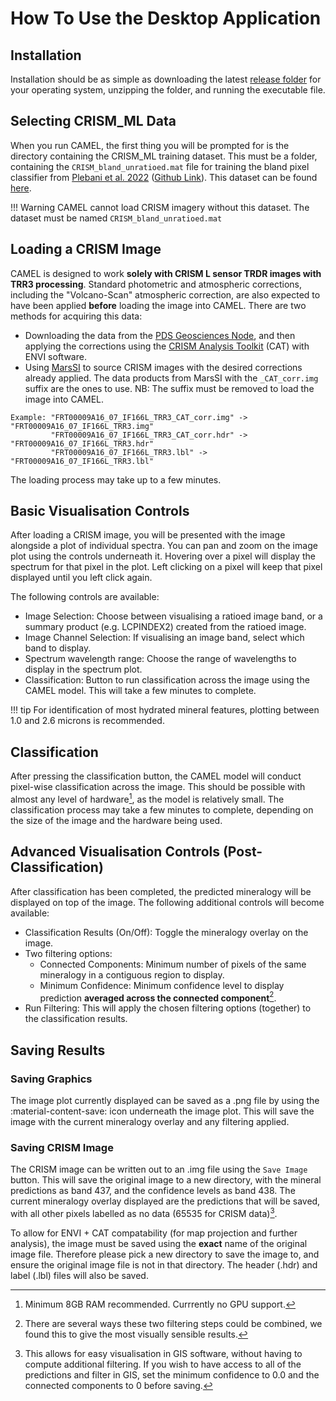 # How To Use the Desktop Application

## Installation

Installation should be as simple as downloading the latest [release folder](https://github.com/rob-platt/CRISM_classifier_application/releases) for your operating system, unzipping the folder, and running the executable file.

## Selecting CRISM_ML Data

When you run CAMEL, the first thing you will be prompted for is the directory containing the CRISM_ML training dataset. This must be a folder, containing the `CRISM_bland_unratioed.mat` file for training the bland pixel classifier from [Plebani et al. 2022](https://doi.org/10.1016/j.icarus.2021.114849) ([Github Link](https://github.com/Banus/crism_ml)). This dataset can be found [here](https://zenodo.org/records/13338091).

!!! Warning
    CAMEL cannot load CRISM imagery without this dataset. The dataset must be named `CRISM_bland_unratioed.mat`

## Loading a CRISM Image

CAMEL is designed to work **solely with CRISM L sensor TRDR images with TRR3 processing**. Standard photometric and atmospheric corrections, including the "Volcano-Scan" atmospheric correction, are also expected to have been applied **before** loading the image into CAMEL. There are two methods for acquiring this data:  

- Downloading the data from the [PDS Geosciences Node](https://pds-geosciences.wustl.edu/missions/mro/crism.htm), and then applying the corrections using the [CRISM Analysis Toolkit](https://pds-geosciences.wustl.edu/missions/mro/crism.htm) (CAT) with ENVI software.
- Using [MarsSI](https://marssi.univ-lyon1.fr/MarsSI/map/mars/#0/0/0/MOLA) to source CRISM images with the desired corrections already applied. The data products from MarsSI with the `_CAT_corr.img` suffix are the ones to use. NB: The suffix must be removed to load the image into CAMEL.
```
Example: "FRT00009A16_07_IF166L_TRR3_CAT_corr.img" -> "FRT00009A16_07_IF166L_TRR3.img"
         "FRT00009A16_07_IF166L_TRR3_CAT_corr.hdr" -> "FRT00009A16_07_IF166L_TRR3.hdr"
         "FRT00009A16_07_IF166L_TRR3.lbl" -> "FRT00009A16_07_IF166L_TRR3.lbl"
``` 

The loading process may take up to a few minutes.

## Basic Visualisation Controls

After loading a CRISM image, you will be presented with the image alongside a plot of individual spectra. You can pan and zoom on the image plot using the controls underneath it. Hovering over a pixel 
will display the spectrum for that pixel in the plot. Left clicking on a pixel will keep that pixel displayed until you left click again.

The following controls are available:  

- Image Selection: Choose between visualising a ratioed image band, or a summary product (e.g. LCPINDEX2) created from the ratioed image.
- Image Channel Selection: If visualising an image band, select which band to display.
- Spectrum wavelength range: Choose the range of wavelengths to display in the spectrum plot.
- Classification: Button to run classification across the image using the CAMEL model. This will take a few minutes to complete.

!!! tip 
    For identification of most hydrated mineral features, plotting between 1.0 and 2.6 microns is recommended.

## Classification

After pressing the classification button, the CAMEL model will conduct pixel-wise classification across the image. This should be possible with almost any level of hardware[^1], as the model is relatively small. The classification process may take a few minutes to complete, depending on the size of the image and the hardware being used. 

## Advanced Visualisation Controls (Post-Classification)

After classification has been completed, the predicted mineralogy will be displayed on top of the image. The following additional controls will become available:

- Classification Results (On/Off): Toggle the mineralogy overlay on the image.
- Two filtering options:  
    * Connected Components: Minimum number of pixels of the same mineralogy in a contiguous region to display.
    * Minimum Confidence: Minimum confidence level to display prediction **averaged across the connected component**[^2].  
- Run Filtering: This will apply the chosen filtering options (together) to the classification results.

## Saving Results

### Saving Graphics

The image plot currently displayed can be saved as a .png file by using the :material-content-save: icon underneath the image plot. This will save the image with the current mineralogy overlay and any filtering applied.

### Saving CRISM Image

The CRISM image can be written out to an .img file using the `Save Image` button. This will save the original image to a new directory, with the mineral predictions as band 437, and the confidence levels as band 438. The current mineralogy overlay displayed are the predictions that will be saved, with all other pixels labelled as no data (65535 for CRISM data)[^3]. 

To allow for ENVI + CAT compatability (for map projection and further analysis), the image must be saved using the **exact** name of the original image file. Therefore please pick a new directory to save the image to, and ensure the original image file is not in that directory. The header (.hdr) and label (.lbl) files will also be saved. 



[^1]: Minimum 8GB RAM recommended. Currrently no GPU support.
[^2]: There are several ways these two filtering steps could be combined, we found this to give the most visually sensible results.
[^3]: This allows for easy visualisation in GIS software, without having to compute additional filtering. If you wish to have access to all of the predictions and filter in GIS, set the minimum confidence to 0.0 and the connected components to 0 before saving. 